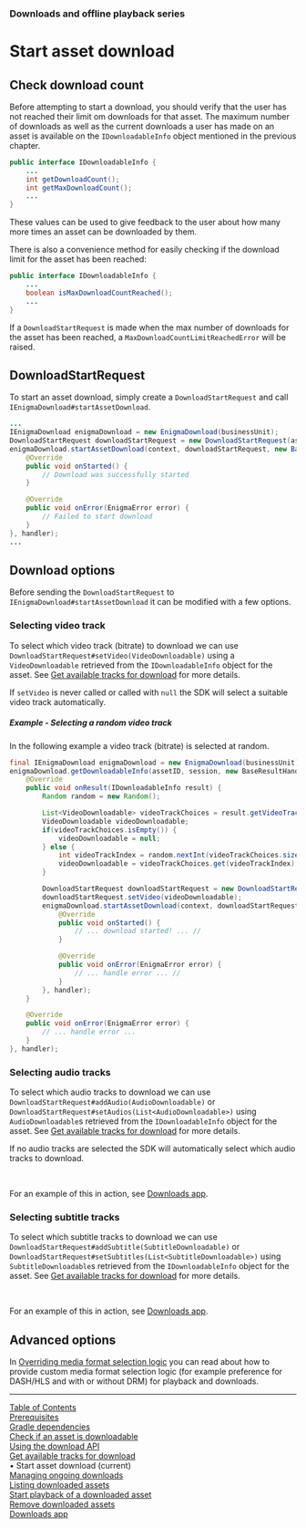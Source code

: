 <!--
SPDX-FileCopyrightText: 2024 Red Bee Media Ltd <https://www.redbeemedia.com/>

SPDX-License-Identifier: MIT
-->

### Downloads and offline playback series
# Start asset download
## Check download count
Before attempting to start a download, you should verify that the user has not reached their
limit om downloads for that asset. The maximum number of downloads as well as the current downloads
a user has made on an asset is available on the `IDownloadableInfo` object mentioned in the previous
chapter.
```java
public interface IDownloadableInfo {
    ...
    int getDownloadCount();
    int getMaxDownloadCount();
    ...
}
```
These values can be used to give feedback to the user about how many more times an asset can be
downloaded by them.

There is also a convenience method for easily checking if the download limit for the asset has been
reached:
```java
public interface IDownloadableInfo {
    ...
    boolean isMaxDownloadCountReached();
    ...
}
```

If a `DownloadStartRequest` is made when the max number of downloads for the asset has been reached,
a `MaxDownloadCountLimitReachedError` will be raised.

## DownloadStartRequest

To start an asset download, simply create a `DownloadStartRequest` and call `IEnigmaDownload#startAssetDownload`.
```java
...
IEnigmaDownload enigmaDownload = new EnigmaDownload(businessUnit);
DownloadStartRequest downloadStartRequest = new DownloadStartRequest(assetId, session);
enigmaDownload.startAssetDownload(context, downloadStartRequest, new BaseDownloadStartResultHandler() {
    @Override
    public void onStarted() {
        // Download was successfully started
    }

    @Override
    public void onError(EnigmaError error) {
        // Failed to start download
    }
}, handler);
...
```

## Download options

Before sending the `DownloadStartRequest` to `IEnigmaDownload#startAssetDownload` it can be modified
with a few options.

### Selecting video track

To select which video track (bitrate) to download we can use `DownloadStartRequest#setVideo(VideoDownloadable)`
using a `VideoDownloadable` retrieved from the `IDownloadableInfo` object for the asset.
See [Get available tracks for download](get_download_info.md) for more details.

If `setVideo` is never called or called with `null` the SDK will select a suitable video track
automatically.

##### Example - Selecting a random video track
In the following example a video track (bitrate) is selected at random.
```java
final IEnigmaDownload enigmaDownload = new EnigmaDownload(businessUnit);
enigmaDownload.getDownloadableInfo(assetID, session, new BaseResultHandler<IDownloadableInfo>() {
    @Override
    public void onResult(IDownloadableInfo result) {
        Random random = new Random();

        List<VideoDownloadable> videoTrackChoices = result.getVideoTracks();
        VideoDownloadable videoDownloadable;
        if(videoTrackChoices.isEmpty()) {
            videoDownloadable = null;
        } else {
            int videoTrackIndex = random.nextInt(videoTrackChoices.size());
            videoDownloadable = videoTrackChoices.get(videoTrackIndex);
        }

        DownloadStartRequest downloadStartRequest = new DownloadStartRequest(assetID, session);
        downloadStartRequest.setVideo(videoDownloadable);
        enigmaDownload.startAssetDownload(context, downloadStartRequest, new BaseDownloadStartResultHandler() {
            @Override
            public void onStarted() {
                // ... download started! ... //
            }

            @Override
            public void onError(EnigmaError error) {
                // ... handle error ... //
            }
        }, handler);
    }

    @Override
    public void onError(EnigmaError error) {
        // ... handle error ...
    }
}, handler);
```

### Selecting audio tracks

To select which audio tracks to download we can use `DownloadStartRequest#addAudio(AudioDownloadable)`
or `DownloadStartRequest#setAudios(List<AudioDownloadable>)` using `AudioDownloadable`s retrieved
from the `IDownloadableInfo` object for the asset.
See [Get available tracks for download](get_download_info.md) for more details.

If no audio tracks are selected the SDK will automatically select which audio tracks to download.

<br />

For an example of this in action, see [Downloads app](example_app.md).

### Selecting subtitle tracks

To select which subtitle tracks to download we can use `DownloadStartRequest#addSubtitle(SubtitleDownloadable)`
or `DownloadStartRequest#setSubtitles(List<SubtitleDownloadable>)` using `SubtitleDownloadable`s
retrieved from the `IDownloadableInfo` object for the asset.
See [Get available tracks for download](get_download_info.md) for more details.

<br />

For an example of this in action, see [Downloads app](example_app.md).

## Advanced options

In [Overriding media format selection logic](../advanced_topics/media_format_preference.md) you can read about how to provide
custom media format selection logic (for example preference for DASH/HLS and with or without DRM) for playback and downloads.


___
[Table of Contents](../index.md)<br/>
[Prerequisites](prerequisites.md)<br/>
[Gradle dependencies](dependencies.md)<br/>
[Check if an asset is downloadable](check_downloadability.md)<br/>
[Using the download API](enigma_download.md)<br/>
[Get available tracks for download](get_download_info.md)<br/>
&bull; Start asset download (current)<br/>
[Managing ongoing downloads](ongoing_downloads.md)<br/>
[Listing downloaded assets](list_downloads.md)<br/>
[Start playback of a downloaded asset](play_download.md)<br/>
[Remove downloaded assets](remove_download.md)<br/>
[Downloads app](example_app.md)<br/>
